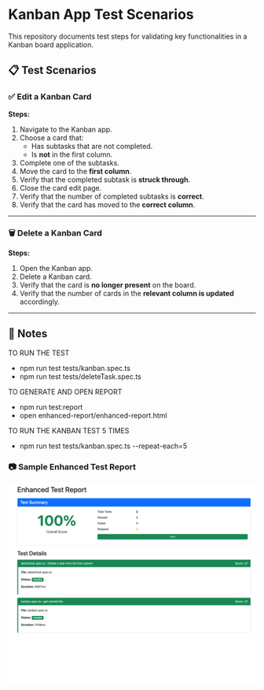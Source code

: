 # Kanban App Test Scenarios

This repository documents test steps for validating key functionalities in a Kanban board application.

## 📋 Test Scenarios

### ✅ Edit a Kanban Card

**Steps:**
1. Navigate to the Kanban app.
2. Choose a card that:
   - Has subtasks that are not completed.
   - Is **not** in the first column.
3. Complete one of the subtasks.
4. Move the card to the **first column**.
5. Verify that the completed subtask is **struck through**.
6. Close the card edit page.
7. Verify that the number of completed subtasks is **correct**.
8. Verify that the card has moved to the **correct column**.

---

### 🗑️ Delete a Kanban Card

**Steps:**
1. Open the Kanban app.
2. Delete a Kanban card.
3. Verify that the card is **no longer present** on the board.
4. Verify that the number of cards in the **relevant column is updated** accordingly.

---

## 🧪 Notes

TO RUN THE TEST
- npm run test tests/kanban.spec.ts
- npm run test tests/deleteTask.spec.ts

TO GENERATE AND OPEN REPORT
- npm run test:report
- open enhanced-report/enhanced-report.html

TO RUN THE KANBAN TEST 5 TIMES
- npm run test tests/kanban.spec.ts --repeat-each=5





### 📷 Sample Enhanced Test Report

![Test Report](assets/test-report.png)




















